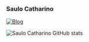 ### Saulo Catharino
[![Blog](https://img.shields.io/badge/LinkedIn-0077B5?style=for-the-badge&logo=linkedin&logoColor=white)](https://www.linkedin.com/in/saulo-j-catharino/)


![Saulo Catharino GitHub stats](https://github-readme-stats.vercel.app/api?username=saulocatharino&show_icns=true&theme=synthwave)
